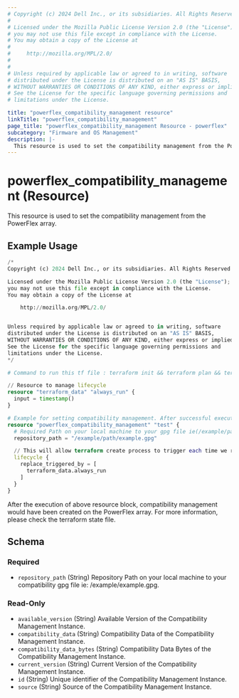 ```yaml
---
# Copyright (c) 2024 Dell Inc., or its subsidiaries. All Rights Reserved.
# 
# Licensed under the Mozilla Public License Version 2.0 (the "License");
# you may not use this file except in compliance with the License.
# You may obtain a copy of the License at
# 
#     http://mozilla.org/MPL/2.0/
# 
# 
# Unless required by applicable law or agreed to in writing, software
# distributed under the License is distributed on an "AS IS" BASIS,
# WITHOUT WARRANTIES OR CONDITIONS OF ANY KIND, either express or implied.
# See the License for the specific language governing permissions and
# limitations under the License.

title: "powerflex_compatibility_management resource"
linkTitle: "powerflex_compatibility_management"
page_title: "powerflex_compatibility_management Resource - powerflex"
subcategory: "Firmware and OS Management"
description: |-
  This resource is used to set the compatibility management from the PowerFlex array.
---
```


# powerflex_compatibility_management (Resource)

This resource is used to set the compatibility management from the PowerFlex array.

## Example Usage

```terraform
/*
Copyright (c) 2024 Dell Inc., or its subsidiaries. All Rights Reserved.

Licensed under the Mozilla Public License Version 2.0 (the "License");
you may not use this file except in compliance with the License.
You may obtain a copy of the License at

    http://mozilla.org/MPL/2.0/


Unless required by applicable law or agreed to in writing, software
distributed under the License is distributed on an "AS IS" BASIS,
WITHOUT WARRANTIES OR CONDITIONS OF ANY KIND, either express or implied.
See the License for the specific language governing permissions and
limitations under the License.
*/

# Command to run this tf file : terraform init && terraform plan && terraform apply.

// Resource to manage lifecycle
resource "terraform_data" "always_run" {
  input = timestamp()
}

# Example for setting compatibility management. After successful execution, device will be added to the specified storage pool
resource "powerflex_compatibility_management" "test" {
  # Required Path on your local machine to your gpg file ie(/example/path/secring.gpg)
  repository_path = "/example/path/example.gpg"

  // This will allow terraform create process to trigger each time we run terraform apply.
  lifecycle {
    replace_triggered_by = [
      terraform_data.always_run
    ]
  }
}
```

After the execution of above resource block, compatibility management would have been created on the PowerFlex array. For more information, please check the terraform state file.

<!-- schema generated by tfplugindocs -->
## Schema

### Required

- `repository_path` (String) Repository Path on your local machine to your compatibility gpg file ie: /example/example.gpg.

### Read-Only

- `available_version` (String) Available Version of the Compatibility Management Instance.
- `compatibility_data` (String) Compatibility Data of the Compatibility Management Instance.
- `compatibility_data_bytes` (String) Compatibility Data Bytes of the Compatibility Management Instance.
- `current_version` (String) Current Version of the Compatibility Management Instance.
- `id` (String) Unique identifier of the Compatibility Management Instance.
- `source` (String) Source of the Compatibility Management Instance.
